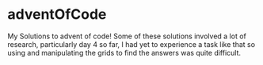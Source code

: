 # adventOfCode
My Solutions to advent of code! Some of these solutions involved a lot of research, particularly day 4 so far, I had yet to experience a task like that so using and manipulating the grids
to find the answers was quite difficult.
